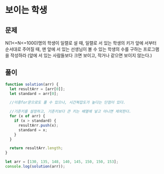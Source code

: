 # 보이는 학생

## 문제

N(1<=N<=1000)명의 학생이 일렬로 설 때, 일렬로 서 있는 학생의 키가 앞에 서부터 순서대로 주어질 때, 맨 앞에 서 있는 선생님이 볼 수 있는 학생의 수를 구하는 프로그램을 작성하라
(앞에 서 있는 사람들보다 크면 보이고, 작거나 같으면 보이지 않는다.)

## 풀이

```javascript
function solution(arr) {
  let resultArr = [arr[0]];
  let standard = arr[0];

  //이중for문으로도 풀 수 있으나, 시간복잡도가 높다는 단점이 있다.

  //기준키를 설정하고, 기준키보다 큰 키는 배열에 넣고 아니면 제외한다.
  for (x of arr) {
    if (x > standard) {
      resultArr.push(x);
      standard = x;
    }
  }

  return resultArr.length;
}

let arr = [130, 135, 148, 140, 145, 150, 150, 153];
console.log(solution(arr));
```
